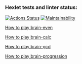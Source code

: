 ### Hexlet tests and linter status:
[![Actions Status](https://github.com/dmitriykasyan/frontend-project-44/workflows/hexlet-check/badge.svg)](https://github.com/dmitriykasyan/frontend-project-44/actions)
[![Maintainability](https://api.codeclimate.com/v1/badges/2b5603cb11f461f0da6f/maintainability)](https://codeclimate.com/github/dmitriykasyan/frontend-project-44/maintainability)


[How to play brain-even](https://asciinema.org/a/pxZ5wOiGJxwIHzjvHaezCLxsl)

[How to play brain-calc](https://asciinema.org/a/7cDXsqJ8NMSdqm9xuDYkiTaTs)

[How to play brain-gcd](https://asciinema.org/a/GzyYYYY7GA8WIFQFQo7gdJrZZ)

[How to play brain-progression](https://asciinema.org/a/GlgsztQUawmJh3MyAuj0s7e8f)